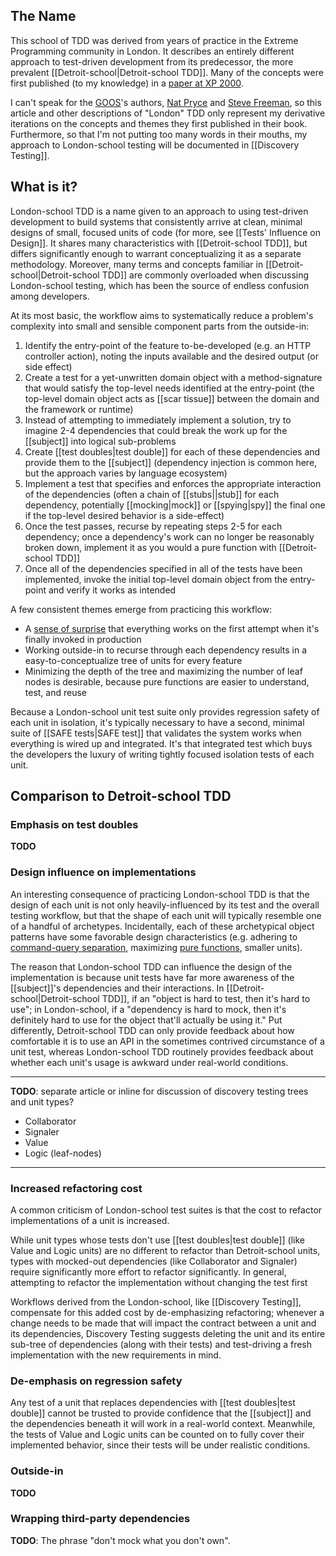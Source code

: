## The Name

This school of TDD was derived from years of practice in the Extreme Programming community in London. It describes an entirely different approach to test-driven development from its predecessor, the more prevalent [[Detroit-school|Detroit-school TDD]]. Many of the concepts were first published (to my knowledge) in a [paper at XP 2000](http://www.ccs.neu.edu/research/demeter/related-work/extreme-programming/MockObjectsFinal.PDF). 

I can't speak for the [GOOS](http://www.growing-object-oriented-software.com)'s authors, [Nat Pryce](http://www.natpryce.com) and [Steve Freeman](http://higherorderlogic.com), so this article and other descriptions of "London" TDD only represent my derivative iterations on the concepts and themes they first published in their book. Furthermore, so that I'm not putting too many words in their mouths, my approach to London-school testing will be documented in [[Discovery Testing]].

## What is it?

London-school TDD is a name given to an approach to using test-driven development to build systems that consistently arrive at clean, minimal designs of small, focused units of code (for more, see [[Tests' Influence on Design]]. It shares many characteristics with [[Detroit-school TDD]], but differs significantly enough to warrant conceptualizing it as a separate methodology. Moreover, many terms and concepts familiar in [[Detroit-school|Detroit-school TDD]] are commonly overloaded when discussing London-school testing, which has been the source of endless confusion among developers. 

At its most basic, the workflow aims to systematically reduce a problem's complexity into small and sensible component parts from the outside-in:

1. Identify the entry-point of the feature to-be-developed (e.g. an HTTP controller action), noting the inputs available and the desired output (or side effect)
2. Create a test for a yet-unwritten domain object with a method-signature that would satisfy the top-level needs identified at the entry-point (the top-level domain object acts as [[scar tissue]] between the domain and the framework or runtime)
3. Instead of attempting to immediately implement a solution, try to imagine 2-4 dependencies that could break the work up for the [[subject]] into logical sub-problems
4. Create [[test doubles|test double]] for each of these dependencies and provide them to the [[subject]] (dependency injection is common here, but the approach varies by language ecosystem)
5. Implement a test that specifies and enforces the appropriate interaction of the dependencies (often a chain of [[stubs||stub]] for each dependency, potentially [[mocking|mock]] or [[spying|spy]] the final one if the top-level desired behavior is a side-effect)
6. Once the test passes, recurse by repeating steps 2-5 for each dependency; once a dependency's work can no longer be reasonably broken down, implement it as you would a pure function with [[Detroit-school TDD]]
7. Once all of the dependencies specified in all of the tests have been implemented, invoke the initial top-level domain object from the entry-point and verify it works as intended

A few consistent themes emerge from practicing this workflow:
* A [sense of surprise](http://michaelfeathers.typepad.com/michael_feathers_blog/2008/06/the-flawed-theo.html) that everything works on the first attempt when it's finally invoked in production
* Working outside-in to recurse through each dependency results in a easy-to-conceptualize tree of units for every feature
* Minimizing the depth of the tree and maximizing the number of leaf nodes is desirable, because pure functions are easier to understand, test, and reuse

Because a London-school unit test suite only provides regression safety of each unit in isolation, it's typically necessary to have a second, minimal suite of [[SAFE tests|SAFE test]] that validates the system works when everything is wired up and integrated. It's that integrated test which buys the developers the luxury of writing tightly focused isolation tests of each unit.

## Comparison to Detroit-school TDD

### Emphasis on test doubles

**TODO**

### Design influence on implementations

An interesting consequence of practicing London-school TDD is that the design of each unit is not only heavily-influenced by its test and the overall testing workflow, but that the shape of each unit will typically resemble one of a handful of archetypes. Incidentally, each of these archetypical object patterns have some favorable design characteristics (e.g. adhering to [command-query separation](https://en.wikipedia.org/wiki/Command–query_separation), maximizing [pure functions](https://en.wikipedia.org/wiki/Pure_function), smaller units).

The reason that London-school TDD can influence the design of the implementation is because unit tests have far more awareness of the [[subject]]'s dependencies and their interactions. In [[Detroit-school|Detroit-school TDD]], if an "object is hard to test, then it's hard to use"; in London-school, if a "dependency is hard to mock, then it's definitely hard to use for the object that'll actually be using it." Put differently, Detroit-school TDD can only provide feedback about how comfortable it is to use an API in the sometimes contrived circumstance of a unit test, whereas London-school TDD routinely provides feedback about whether each unit's usage is awkward under real-world conditions.

***
**TODO**: separate article or inline for discussion of discovery testing trees and unit types?

* Collaborator
* Signaler
* Value
* Logic (leaf-nodes)
***

### Increased refactoring cost

A common criticism of London-school test suites is that the cost to refactor implementations of a unit is increased. 

While unit types whose tests don't use [[test doubles|test double]] (like Value and Logic units) are no different to refactor than Detroit-school units, types with mocked-out dependencies (like Collaborator and Signaler) require significantly more effort to refactor significantly. In general, attempting to refactor the implementation without changing the test first 

Workflows derived from the London-school, like [[Discovery Testing]], compensate for this added cost by de-emphasizing refactoring; whenever a change needs to be made that will impact the contract between a unit and its dependencies, Discovery Testing suggests deleting the unit and its entire sub-tree of dependencies (along with their tests) and test-driving a fresh implementation with the new requirements in mind.

### De-emphasis on regression safety

Any test of a unit that replaces dependencies with [[test doubles|test double]] cannot be trusted to provide confidence that the [[subject]] and the dependencies beneath it will work in a real-world context. Meanwhile, the tests of Value and Logic units can be counted on to fully cover their implemented behavior, since their tests will be under realistic conditions.

### Outside-in

**TODO**

### Wrapping third-party dependencies

**TODO**: The phrase "don't mock what you don't own".
